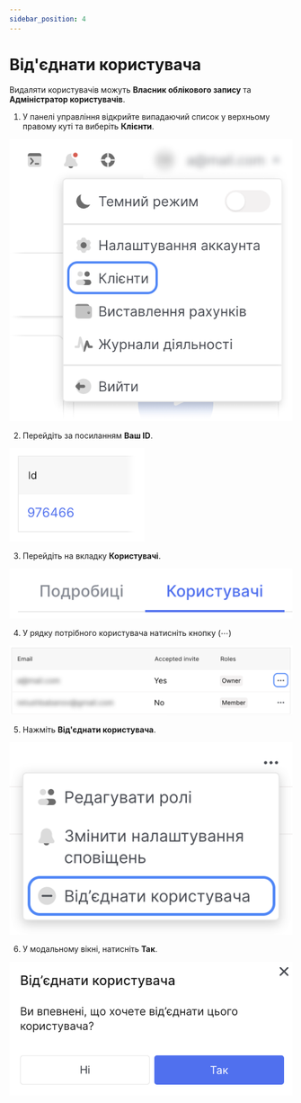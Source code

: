 ```yaml
---
sidebar_position: 4
---
```


# Від'єднати користувача

Видаляти користувачів можуть **Власник облікового запису** та **Адміністратор користувачів**.

1. У панелі управління відкрийте випадаючий список у верхньому правому куті та виберіть **Клієнти**.

![](./img/add-user/i-add-user-1-ua.svg)

2. Перейдіть за посиланням **Ваш ID**.

![](./img/add-user/i-add-user-2.svg)

3. Перейдіть на вкладку **Користувачі**.

![](./img/add-user/i-add-user-3-ua.svg)

4. У рядку потрібного користувача натисніть кнопку (⋯)

![](./img/edit-roles-or-notifications/i-c-r-o-n-4.svg)

5. Нажміть **Від'єднати користувача**.

![](./img/edit-roles-or-notifications/i-c-r-o-n-9-ua.svg)

6. У модальному вікні, натисніть **Так**.

![](./img/edit-roles-or-notifications/i-c-r-o-n-10-ua.svg)